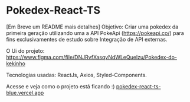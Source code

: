 # Pokedex-React-TS
 
[Em Breve um README mais detalhes]
Objetivo: Criar uma pokedex da primeira geração utilizando uma a API PokeApi (https://pokeapi.co/) para fins exclusivamentes de estudo sobre Integração de API externas.

O Ui do projeto: https://www.figma.com/file/DNJRvfXasqvNdWLeQuelzu/Pokedex-do-kekinho

Tecnologias usadas: ReactJs, Axios, Styled-Components.

Acesse e veja como o projeto está ficando :)
<a href="pokedex-react-ts-blue.vercel.app">pokedex-react-ts-blue.vercel.app</a>
